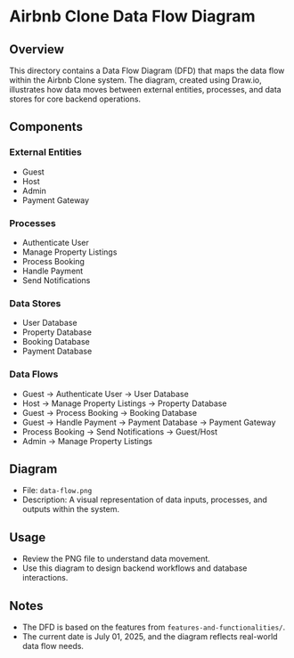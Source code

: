 # Airbnb Clone Data Flow Diagram

## Overview
This directory contains a Data Flow Diagram (DFD) that maps the data flow within the Airbnb Clone system. The diagram, created using Draw.io, illustrates how data moves between external entities, processes, and data stores for core backend operations.

## Components
### External Entities
- Guest
- Host
- Admin
- Payment Gateway

### Processes
- Authenticate User
- Manage Property Listings
- Process Booking
- Handle Payment
- Send Notifications

### Data Stores
- User Database
- Property Database
- Booking Database
- Payment Database

### Data Flows
- Guest → Authenticate User → User Database
- Host → Manage Property Listings → Property Database
- Guest → Process Booking → Booking Database
- Guest → Handle Payment → Payment Database → Payment Gateway
- Process Booking → Send Notifications → Guest/Host
- Admin → Manage Property Listings

## Diagram
- File: `data-flow.png`
- Description: A visual representation of data inputs, processes, and outputs within the system.

## Usage
- Review the PNG file to understand data movement.
- Use this diagram to design backend workflows and database interactions.

## Notes
- The DFD is based on the features from `features-and-functionalities/`.
- The current date is July 01, 2025, and the diagram reflects real-world data flow needs.